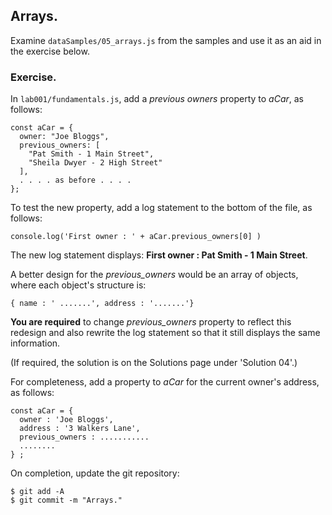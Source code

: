 ## Arrays.

Examine `dataSamples/05_arrays.js` from the samples and use it as an aid in the exercise below.

### Exercise.

In `lab001/fundamentals.js`, add a *previous owners* property to *aCar*, as follows:
~~~
const aCar = {
  owner: "Joe Bloggs",
  previous_owners: [
    "Pat Smith - 1 Main Street",
    "Sheila Dwyer - 2 High Street"
  ],
  . . . . as before . . . . 
};
~~~

To test the new property, add a log statement to the bottom of the file, as follows:
~~~
console.log('First owner : ' + aCar.previous_owners[0] )
~~~
The new log statement displays: __First owner : Pat Smith - 1 Main Street__.

A better design for the *previous_owners* would be an array of objects, where each object's structure is:
~~~
{ name : ' .......', address : '.......'}
~~~
__You are required__ to change *previous_owners* property to reflect this redesign and also rewrite the log statement so that it still displays the same information.

(If required, the solution is on the Solutions page under 'Solution 04'.)

For completeness, add a property to *aCar* for the current owner's address, as follows:
~~~
const aCar = {
  owner : 'Joe Bloggs',
  address : '3 Walkers Lane',
  previous_owners : ...........
  ........
} ;
~~~

On completion, update the git repository:
~~~ 
$ git add -A
$ git commit -m "Arrays."
~~~
